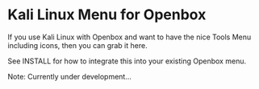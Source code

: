 Kali Linux Menu for Openbox
===========================

If you use Kali Linux with Openbox and want to have the nice
Tools Menu including icons, then you can grab it here.


See INSTALL for how to integrate this into your existing
Openbox menu.



Note:
Currently under development...
